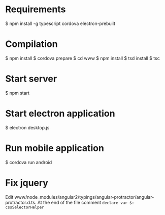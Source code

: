# Requirements

  $ npm install -g typescript cordova electron-prebuilt


# Compilation


  $ npm install
  $ cordova prepare
  $ cd www
  $ npm install
  $ tsd install
  $ tsc


# Start server

  $ npm start

# Start electron application

  $ electron desktop.js

# Run mobile application

  $ cordova run android


# Fix jquery

Edit www/node_modules/angular2/typings/angular-protractor/angular-protractor.d.ts. At the end of the file comment `declare var $: cssSelectorHelper`